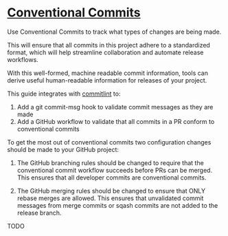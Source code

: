 # [Conventional Commits](https://www.conventionalcommits.org/en/v1.0.0/)

Use Conventional Commits to track what types of changes are being made.

This will ensure that all commits in this project adhere to a standardized format,
which will help streamline collaboration and automate release workflows.

With this well-formed, machine readable commit information, tools can derive useful
human-readable information for releases of your project.

This guide integrates with [commitlint](https://commitlint.js.org) to:

1. Add a git commit-msg hook to validate commit messages as they are made
2. Add a GitHub workflow to validate that all commits in a PR conform to conventional
   commits

To get the most out of conventional commits two configuration changes should be made
to your GitHub project:

1. The GitHub branching rules should be changed to require that the conventional
   commit workflow succeeds before PRs can be merged. This ensures that all developer
   commits are conventional commits.

2. The GitHub merging rules should be changed to ensure that ONLY rebase merges are
   allowed. This ensures that unvalidated commit messages from merge commits or sqash
   commits are not added to the release branch.

TODO